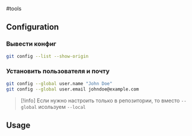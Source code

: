 #tools 
## Configuration

### Вывести конфиг
```bash
git config --list --show-origin
```
### Установить пользователя и почту
```bash
git config --global user.name "John Doe"
git config --global user.email johndoe@example.com
```
>[!info]
>  Если нужно настроить только в репозитории, то вместо `--global` 
>  исользуем `--local`
## Usage
